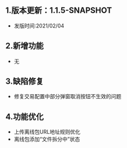 ## 1.版本更新：1.1.5-SNAPSHOT
- 发版时间:2021/02/04

## 2.新增功能
- 无

## 3.缺陷修复
- 修复交易配置中部分弹窗取消按钮不生效的问题

## 4.功能优化
- 上传离线包URL地址规则优化
- 离线包添加“文件拆分中”状态

